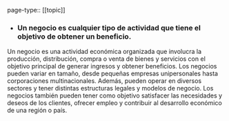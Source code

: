 page-type:: [[topic]]
- ### Un negocio es cualquier tipo de actividad que tiene el objetivo de obtener un **beneficio**.
Un negocio es una actividad económica organizada que involucra la producción, distribución, compra o venta de bienes y servicios con el objetivo principal de generar ingresos y obtener beneficios. Los negocios pueden variar en tamaño, desde pequeñas empresas unipersonales hasta corporaciones multinacionales. Además, pueden operar en diversos sectores y tener distintas estructuras legales y modelos de negocio. Los negocios también pueden tener como objetivo satisfacer las necesidades y deseos de los clientes, ofrecer empleo y contribuir al desarrollo económico de una región o país.

